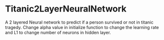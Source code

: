# Titanic2LayerNeuralNetwork
A 2 layered Neural network to predict if a person survived or not in titanic tragedy.
Change alpha value in initialize function to change the learning rate and L1 to change number of neurons in hidden layer.
